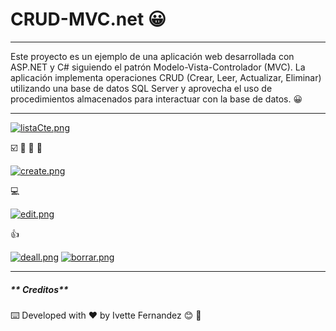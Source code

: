 # CRUD-MVC.net    :grinning:
________________________________________________________________________________________________________________________________________________________________________________________________
Este proyecto es un ejemplo de una aplicación web desarrollada con ASP.NET y C# siguiendo el patrón Modelo-Vista-Controlador (MVC). 
La aplicación implementa operaciones CRUD (Crear, Leer, Actualizar, Eliminar) utilizando una base de datos SQL Server y 
aprovecha el uso de procedimientos almacenados para interactuar con la base de datos. :grinning:
________________________________________________________________________________________________________________________________________________________________________________________________

[![listaCte.png](https://i.postimg.cc/jS7k1mPx/listaCte.png)](https://postimg.cc/bZqTD6mW)

:ballot_box_with_check:  :green_book:	:orange_book: :ledger:

[![create.png](https://i.postimg.cc/W3bBxSs5/create.png)](https://postimg.cc/R3ypH76t)

:computer:

[![edit.png](https://i.postimg.cc/xjbQQxKZ/edit.png)](https://postimg.cc/kD9zFyYN)

 :thumbsup:
 
 [![deall.png](https://i.postimg.cc/4xjvD3Zq/deall.png)](https://postimg.cc/K1rgLx1D)
 [![borrar.png](https://i.postimg.cc/90NwyxQK/borrar.png)](https://postimg.cc/ctwJSBYB)
 
 ________________________________________________________________________________________________________________________________________________________________________________________________
 
 ##### ** Creditos**
⌨️ Developed with ♥️ by Ivette Fernandez 😊 :purple_heart:
